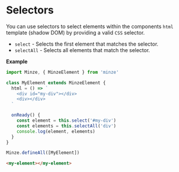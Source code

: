 # Selectors

You can use selectors to select elements within the components `html` template (shadow DOM) by providing a valid `CSS` selector.

- `select` - Selects the first element that matches the selector.
- `selectAll` - Selects all elements that match the selector.

**Example**

```js
import Minze, { MinzeElement } from 'minze'

class MyElement extends MinzeElement {
  html = () => `
    <div id="my-div"></div>
    <div></div>
  `

  onReady() {
    const element = this.select('#my-div')
    const elements = this.selectAll('div')
    console.log(element, elements)
  }
}

Minze.defineAll([MyElement])
```

```html
<my-element></my-element>
```
